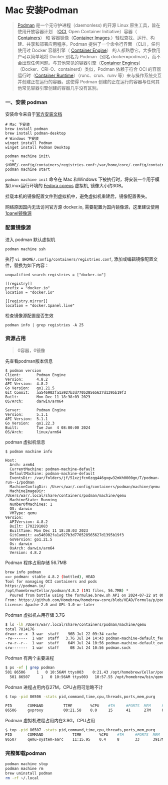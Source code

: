 # Mac 安装Podman

> [Podman](http://podman.io/) 是一个无守护进程（daemonless) 的开源 Linux 原生工具，旨在使用开放容器计划 （[OCI](https://www.opencontainers.org/), Open Container Initiative）容器（ [Containers](https://developers.redhat.com/blog/2018/02/22/container-terminology-practical-introduction/#h.j2uq93kgxe0e)） 和 容器镜像（[Container Images ](https://developers.redhat.com/blog/2018/02/22/container-terminology-practical-introduction/#h.dqlu6589ootw)）轻松查找、运行、构建、共享和部署应用程序。Podman 提供了一个命令行界面 （CLI），任何使用过 Docker 容器引擎（ [Container Engine](https://developers.redhat.com/blog/2018/02/22/container-terminology-practical-introduction/#h.6yt1ex5wfo3l)） 的人都熟悉它。大多数用户可以简单地将 Docker 别名为 Podman（别名 docker=podman），而不会出现任何问题。与其他常见的容器引擎（[Container Engines](https://developers.redhat.com/blog/2018/02/22/container-terminology-practical-introduction/#h.6yt1ex5wfo3l)）（Docker、CRI-O、containerd）类似，Podman 依赖于符合 OCI 的容器运行时（[Container Runtime](https://developers.redhat.com/blog/2018/02/22/container-terminology-practical-introduction/#h.6yt1ex5wfo55)）（runc、crun、runv 等）来与操作系统交互并创建正在运行的容器。这使得 Podman 创建的正在运行的容器与任何其他常见容器引擎创建的容器几乎没有区别。

### 一、安装 podman

安装命令来自于[官方安装文档](https://podman.io/docs/installation)

```
# Mac 下安装
brew install podman
brew install podman-desktop
# Windows 下安装
winget install Podman
winget install Podman Desktop

podman machine init\ 
  -v $HOME/.config/containers/registries.conf:/var/home/core/.config/containers/registries.conf:ro
podman machine start
```

 `podman machine init` 命令在 Mac 和Windows 下被执行时，将安装一个用于模拟Linux运行环境的 [Fedora coreos](https://fedoraproject.org/coreos/) 虚拟机,  镜像大小约3GB。

挂载本机的镜像配置文件到虚拟机中，避免虚拟机重建后，镜像配置丢失。

网络原因国内无法访问官方源 docker.io,  需要配置为国内镜像源，这里建议使用 [1panel镜像源](https://1panel.cn/docs/user_manual/containers/setting/#1)

### 配置镜像源

进入 podman 默认虚拟机

```
podman machine ssh
```

执行 `vi $HOME/.config/containers/registries.conf`, 添加或编辑镜像配置文件，替换为如下内容：

```
unqualified-search-registries = ["docker.io"]

[[registry]]
prefix = "docker.io"
location = "docker.io"

[[registry.mirror]]
location = "docker.1panel.live"
```

检查镜像源配置是否生效

```
podman info | grep registries -A 25
```







### 资源占用

>  0容器，0镜像

先查看podman版本信息

```
$ podman version                   
Client:       Podman Engine
Version:      4.8.2
API Version:  4.8.2
Go Version:   go1.21.5
Git Commit:   aa546902fa1a927b3d770528565627d1395b19f3
Built:        Mon Dec 11 18:38:03 2023
OS/Arch:      darwin/arm64

Server:       Podman Engine
Version:      5.1.1
API Version:  5.1.1
Go Version:   go1.22.3
Built:        Tue Jun  4 08:00:00 2024
OS/Arch:      linux/arm64
```

podman 虚拟机信息

```
$ podman machine info

Host:
  Arch: arm64
  CurrentMachine: podman-machine-default
  DefaultMachine: podman-machine-default
  EventsDir: /var/folders/jf/51xzjfcn6zqg446gxgw32mkh0000gn/T/podman-run--1/podman
  MachineConfigDir: /Users/war/.config/containers/podman/machine/qemu
  MachineImageDir: /Users/war/.local/share/containers/podman/machine/qemu
  MachineState: Running
  NumberOfMachines: 1
  OS: darwin
  VMType: qemu
Version:
  APIVersion: 4.8.2
  Built: 1702291083
  BuiltTime: Mon Dec 11 18:38:03 2023
  GitCommit: aa546902fa1a927b3d770528565627d1395b19f3
  GoVersion: go1.21.5
  Os: darwin
  OsArch: darwin/arm64
  Version: 4.8.2
```

Podman 程序占用存储 56.7MB

```bash
brew info podman                                
==> podman: stable 4.8.2 (bottled), HEAD
Tool for managing OCI containers and pods
https://podman.io/
/opt/homebrew/Cellar/podman/4.8.2 (191 files, 56.7MB) *
  Poured from bottle using the formulae.brew.sh API on 2024-07-22 at 09:29:48
From: https://github.com/Homebrew/homebrew-core/blob/HEAD/Formula/p/podman.rb
License: Apache-2.0 and GPL-3.0-or-later
```

Podman 虚拟机占用存储 3.7G

```bash
$ ls -lh /Users/war/.local/share/containers/podman/machine/qemu
total 7814176
drwxr-xr-x  3 war  staff    96B Jul 22 09:34 cache
-rw-------  1 war  staff   3.7G Jul 24 14:43 podman-machine-default_fedora-coreos-40.20240709.2.0-qemu.aarch64.qcow2
-rw-r--r--  1 war  staff    64M Jul 24 10:56 podman-machine-default_ovmf_vars.fd
srw-------  1 war  staff     0B Jul 24 10:56 podman.sock
```

Podman 有两个主要进程

```bash
$ ps -ef | grep podman
501 86506     1   0 10:56AM ttys003    0:21.43 /opt/homebrew/Cellar/podman/4.8.2/libexec/podman/gvproxy -mtu 1500 -ssh-port 55372 -listen-qemu unix:///var/folders/jf/51xzjfcn6zqg446gxgw32mkh0000gn/T/podman/qmp_podman-machine-default.sock -forward-sock /Users/war/.local/share/containers/podman/machine/qemu/podman.sock -forward-dest /run/user/501/podman/podman.sock -forward-user core -forward-identity /Users/war/.ssh/podman-machine-default -pid-file /var/folders/jf/51xzjfcn6zqg446gxgw32mkh0000gn/T/podman/podman-machine-default_proxy.pid
  501 86507     1   0 10:56AM ttys003   10:57.55 /opt/homebrew/bin/qemu-system-aarch64 -accel hvf -accel tcg -cpu host -M virt,highmem=on -drive file=/opt/homebrew/share/qemu/edk2-aarch64-code.fd,if=pflash,format=raw,readonly=on -drive file=/Users/war/.local/share/containers/podman/machine/qemu/podman-machine-default_ovmf_vars.fd,if=pflash,format=raw -m 2048 -smp 4 -fw_cfg name=opt/com.coreos/config,file=/Users/war/.config/containers/podman/machine/qemu/podman-machine-default.ign -qmp unix:/var/folders/jf/51xzjfcn6zqg446gxgw32mkh0000gn/T/podman/qmp_podman-machine-default.sock,server=on,wait=off -netdev socket,id=vlan,fd=3 -device virtio-net-pci,netdev=vlan,mac=5a:94:ef:e4:0c:ee -device virtio-serial -chardev socket,path=/var/folders/jf/51xzjfcn6zqg446gxgw32mkh0000gn/T/podman/podman-machine-default_ready.sock,server=on,wait=off,id=apodman-machine-default_ready -device virtserialport,chardev=apodman-machine-default_ready,name=org.fedoraproject.port.0 -pidfile /var/folders/jf/51xzjfcn6zqg446gxgw32mkh0000gn/T/podman/podman-machine-default_vm.pid -virtfs local,path=/Users,mount_tag=vol0,security_model=none -virtfs local,path=/private,mount_tag=vol1,security_model=none -virtfs local,path=/var/folders,mount_tag=vol2,security_model=none -drive if=virtio,file=/Users/war/.local/share/containers/podman/machine/qemu/podman-machine-default_fedora-coreos-40.20240709.2.0-qemu.aarch64.qcow2 -display none
```

Podman 进程占用内存27M，CPU占用可忽略不计

```bash
$ top -pid 86506 -stats pid,command,time,cpu,threads,ports,mem,purg

PID       COMMAND         TIME        %CPU    #TH     #PORTS  MEM     PURG
86506     gvproxy         00:21.58    0.0     15      41      27M     0B
```

Podman 虚拟机进程占用内在3.9G，CPU占用

```bash
$ top -pid 86507 -stats pid,command,time,cpu,threads,ports,mem,purg
PID       COMMAND             TIME        %CPU    #TH     #PORTS  MEM      PURG
86507     qemu-system-aarc    11:15.95    0.4     8       33      3917M    0B
```

### 完整卸载podman

```bash
podman machine stop
podman machine rm
brew uninstall podman
rm -rf ~/.local
```

